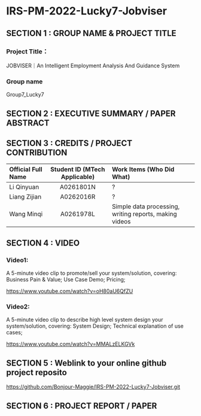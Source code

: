 # IRS-PM-2022-Lucky7-Jobviser
## SECTION 1 : GROUP NAME & PROJECT TITLE
### Project Title：
JOBVISER｜An Intelligent Employment Analysis And Guidance System 
### Group name
Group7_Lucky7







## SECTION 2 : EXECUTIVE SUMMARY / PAPER ABSTRACT





## SECTION 3 : CREDITS / PROJECT CONTRIBUTION

| Official Full Name  | Student ID (MTech Applicable) | Work Items (Who Did What) | 
| :------------ |:---------------:| :-----|
| Li Qinyuan | A0261801N | ? |
| Liang Zijian  | A0262016R | ? |
| Wang Minqi  | A0261978L | Simple data processing, writing reports, making videos |


## SECTION 4 : VIDEO 
### Video1: 
A 5-minute video clip to promote/sell your system/solution, covering: Business Pain & Value; Use Case Demo; Pricing;

https://www.youtube.com/watch?v=oH80aU6QfZU
### Video2:
A 5-minute video clip to describe high level system design your system/solution, covering: System Design; Technical explanation of use cases;

https://www.youtube.com/watch?v=MMALzELKGVk



## SECTION 5 : Weblink to your online github project reposito
https://github.com/Bonjour-Maggie/IRS-PM-2022-Lucky7-Jobviser.git


## SECTION 6 : PROJECT REPORT / PAPER
